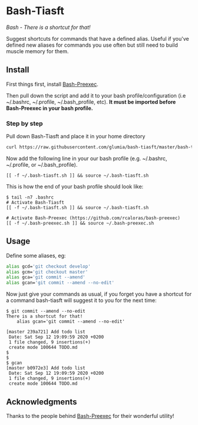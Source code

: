 # Bash-Tiasft
*Bash - There is a shortcut for that!*

Suggest shortcuts for commands that have a defined alias.
Useful if you've defined new aliases for commands you use often but still need
to build muscle memory for them.

## Install
First things first, install [Bash-Preexec](https://github.com/rcaloras/bash-preexec).

Then pull down the script and add it to your bash profile/configuration (i.e
~/.bashrc, ~/.profile, ~/.bash_profile, etc). **It must be imported before
Bash-Preexec in your bash profile.**

### Step by step
Pull down Bash-Tiasft and place it in your home directory
```bash
curl https://raw.githubusercontent.com/glumia/bash-tiasft/master/bash-tiasft.sh -o ~/.bash-tiasft.sh
```

Now add the following line in your our bash profile (e.g. ~/.bashrc,
~/.profile, or ~/.bash_profile).
```
[[ -f ~/.bash-tiasft.sh ]] && source ~/.bash-tiasft.sh
```

This is how the end of your bash profile should look like:
```
$ tail -n7 .bashrc
# Activate Bash-Tiasft
[[ -f ~/.bash-tiasft.sh ]] && source ~/.bash-tiasft.sh

# Activate Bash-Preexec (https://github.com/rcaloras/bash-preexec)
[[ -f ~/.bash-preexec.sh ]] && source ~/.bash-preexec.sh

```

## Usage
Define some aliases, eg:
```bash
alias gcd='git checkout develop'
alias gcm='git checkout master'
alias gca='git commit --amend'
alias gcan='git commit --amend --no-edit'
```

Now just give your commands as usual, if you forget you have a shortcut for
a command bash-tiasft will suggest it to you for the next time:
```
$ git commit --amend --no-edit
There is a shortcut for that!
    alias gcan='git commit --amend --no-edit'

[master 239a721] Add todo list
 Date: Sat Sep 12 19:09:59 2020 +0200
 1 file changed, 9 insertions(+)
 create mode 100644 TODO.md
$
$
$ gcan
[master b0972e3] Add todo list
 Date: Sat Sep 12 19:09:59 2020 +0200
 1 file changed, 9 insertions(+)
 create mode 100644 TODO.md
```


## Acknowledgments
Thanks to the people behind [Bash-Preexec](https://github.com/rcaloras/bash-preexec)
for their wonderful utility!
